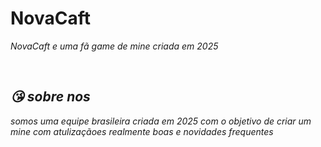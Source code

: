 # NovaCaft

<i> NovaCaft <i> e uma fã game de mine criada em 
2025 

<br>
 <h2>😘 sobre nos</h2>
 <p>
somos uma equipe brasileira criada em 2025 com o objetivo de criar um mine com atulizaçãoes realmente boas e novidades frequentes 
  
 </p>
